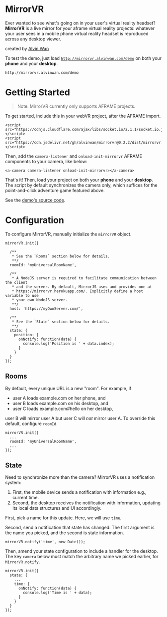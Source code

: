 # MirrorVR

Ever wanted to see what's going on in your user's virtual reality headset? **MirrorVR** is a live mirror for your aframe virtual reality projects: whatever your user sees in a mobile phone virtual reality headset is reproduced across any desktop viewer.

created by [Alvin Wan](http://alvinwan.com)

To test the demo, just load [`http://mirrorvr.alvinwan.com/demo`](http://mirrorvr.alvinwan.com/demo) on both your **phone** and your **desktop**.

```
http://mirrorvr.alvinwan.com/demo
```

# Getting Started

> Note: MirrorVR currently only supports AFRAME projects.

To get started, include this in your webVR project, after the AFRAME import.

```
<script src="https://cdnjs.cloudflare.com/ajax/libs/socket.io/2.1.1/socket.io.js"></script>
<script src="https://cdn.jsdelivr.net/gh/alvinwan/mirrorvr@0.2.2/dist/mirrorvr.min.js"></script>
```

Then, add the `camera-listener` and `onload-init-mirrorvr` AFRAME components to your camera, like below:

```
<a-camera camera-listener onload-init-mirrorvr></a-camera>
```

That's it! Then, load your project on both your **phone** and your **desktop**. The script by default synchronizes the camera only, which suffices for the point-and-click adventure game featured above.

See the [demo's source code](https://github.com/alvinwan/mirrorvr/blob/master/static/demo/index.html).

# Configuration

To configure MirrorVR, manually initialize the `mirrorVR` object.

```
mirrorVR.init({

  /**
   * See the `Rooms` section below for details.
   **/
  roomId: 'myUniversalRoomName',

  /**
   * A NodeJS server is required to facilitate communication between the client
   * and the server. By default, MirrorJS uses and provides one at
   * https://mirrorvr.herokuapp.com/. Explicitly define a host variable to use
   * your own NodeJS server.
   **/
  host: 'https://myOwnServer.com/',

  /**
   * See the `State` section below for details.
   **/
  state: {
    position: {
      onNotify: function(data) {
        console.log('Position is ' + data.index);
      }
    }
  }
});
```

## Rooms

By default, every unique URL is a new "room". For example, if

- user A loads example.com on her phone, and
- user B loads example.com on his desktop, and
- user C loads example.com#hello on her desktop,

user B will mirror user A but user C will *not* mirror user A. To override this default, configure `roomId`.

```
mirrorVR.init({
  ...
  roomId: 'myUniversalRoomName',
  ...
});
```

## State

Need to synchronize more than the camera? MirrorVR uses a notification system:

1. First, the mobile device sends a notification with information e.g., current time.
2. Second, the desktop receives the notification with information, updating its local data structures and UI accordingly.

First, pick a name for this update. Here, we will use `time`.

Second, send a notification that state has changed. The first argument is the name you picked, and the second is state information.

```
mirrorVR.notify('time', new Date());
```

Then, amend your state configuration to include a handler for the desktop. The key `camera` below must match the arbitrary name we picked earlier, for `MirrorVR.notify`.

```
mirrorVR.init({
  state: {
    ...
    time: {
      onNotify: function(data) {
        console.log('Time is ' + data);
      }
    }
  }
});
```
